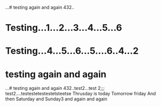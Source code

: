 
...# testing again and again
432..
# Testing...1...2...3...4...5...6
# Testing...4...5...6...5....6..4...2
# testing again and again
...# testing again and again
432..test2...test 2;;;
test2....testestetestestetsteetse
Thrusday is today
Tomorrow friday
And then Saturday and Sunday3
and again and again
